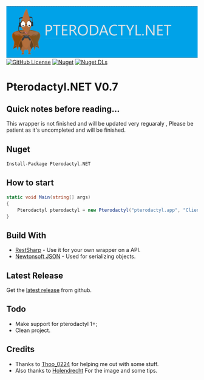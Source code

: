 ![image](https://github.com/SlothsAreLazyTho/Pterodactyl.NET/blob/main/Pterodactyl.NET.Resources/logo.png)
[![GitHub License](https://img.shields.io/github/license/SlothsAreLazyTho/Pterodactyl.NET)](https://github.com/SlothsAreLazyTho/Pterodactyl.NET/blob/master/LICENSE)
[![Nuget](https://img.shields.io/nuget/v/Pterodactyl.NET?logo=nuget)](https://www.nuget.org/packages/Pterodactyl.NET)
[![Nuget DLs](https://img.shields.io/nuget/dt/Pterodactyl.NET?logo=nuget)](https://www.nuget.org/packages/Pterodactyl.NET)

# Pterodactyl.NET V0.7

## Quick notes before reading...
This wrapper is not finished and will be updated very reguaraly , Please be patient as it's uncompleted and will be finished.

## Nuget
```
Install-Package Pterodactyl.NET
```

## How to start
```cs
static void Main(string[] args)
{
	Pterodactyl pterodactyl = new Pterodactyl("pterodactyl.app", "Client Key Or Application Key");
}
```


## Build With
* [RestSharp](https://restsharp.dev/) - Use it for your own wrapper on a API.
* [Newtonsoft JSON](https://www.newtonsoft.com/json) - Used for serializing objects.



## Latest Release
Get the [latest release](https://github.com/SlothsAreLazyTho/Pterodactyl.NET/releases) from github.


## Todo
* Make support for pterodactyl 1+;
* Clean project.

## Credits
* Thanks to [Thoo_0224](https://github.com/thoo0224) for helping me out with some stuff.
* Also thanks to [Holendrecht](https://github.com/Holendrecht) For the image and some tips.

